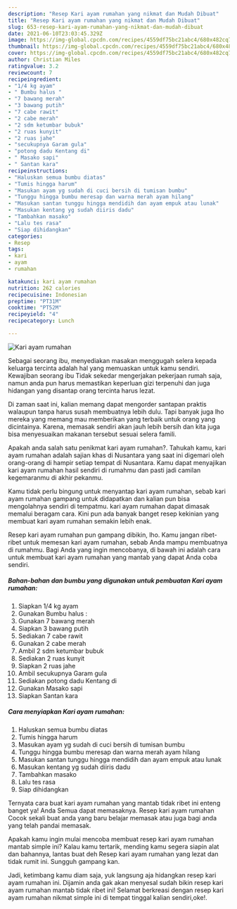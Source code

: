 ```yaml
---
description: "Resep Kari ayam rumahan yang nikmat dan Mudah Dibuat"
title: "Resep Kari ayam rumahan yang nikmat dan Mudah Dibuat"
slug: 653-resep-kari-ayam-rumahan-yang-nikmat-dan-mudah-dibuat
date: 2021-06-10T23:03:45.329Z
image: https://img-global.cpcdn.com/recipes/4559df75bc21abc4/680x482cq70/kari-ayam-rumahan-foto-resep-utama.jpg
thumbnail: https://img-global.cpcdn.com/recipes/4559df75bc21abc4/680x482cq70/kari-ayam-rumahan-foto-resep-utama.jpg
cover: https://img-global.cpcdn.com/recipes/4559df75bc21abc4/680x482cq70/kari-ayam-rumahan-foto-resep-utama.jpg
author: Christian Miles
ratingvalue: 3.2
reviewcount: 7
recipeingredient:
- "1/4 kg ayam"
- " Bumbu halus "
- "7 bawang merah"
- "3 bawang putih"
- "7 cabe rawit"
- "2 cabe merah"
- "2 sdm ketumbar bubuk"
- "2 ruas kunyit"
- "2 ruas jahe"
- "secukupnya Garam gula"
- "potong dadu Kentang di"
- " Masako sapi"
- " Santan kara"
recipeinstructions:
- "Haluskan semua bumbu diatas"
- "Tumis hingga harum"
- "Masukan ayam yg sudah di cuci bersih di tumisan bumbu"
- "Tunggu hingga bumbu meresap dan warna merah ayam hilang"
- "Masukan santan tunggu hingga mendidih dan ayam empuk atau lunak"
- "Masukan kentang yg sudah diiris dadu"
- "Tambahkan masako"
- "Lalu tes rasa"
- "Siap dihidangkan"
categories:
- Resep
tags:
- kari
- ayam
- rumahan

katakunci: kari ayam rumahan 
nutrition: 262 calories
recipecuisine: Indonesian
preptime: "PT31M"
cooktime: "PT52M"
recipeyield: "4"
recipecategory: Lunch

---
```



![Kari ayam rumahan](https://img-global.cpcdn.com/recipes/4559df75bc21abc4/680x482cq70/kari-ayam-rumahan-foto-resep-utama.jpg)

Sebagai seorang ibu, menyediakan masakan menggugah selera kepada keluarga tercinta adalah hal yang memuaskan untuk kamu sendiri. Kewajiban seorang ibu Tidak sekedar mengerjakan pekerjaan rumah saja, namun anda pun harus memastikan keperluan gizi terpenuhi dan juga hidangan yang disantap orang tercinta harus lezat.

Di zaman  saat ini, kalian memang dapat mengorder santapan praktis walaupun tanpa harus susah membuatnya lebih dulu. Tapi banyak juga lho mereka yang memang mau memberikan yang terbaik untuk orang yang dicintainya. Karena, memasak sendiri akan jauh lebih bersih dan kita juga bisa menyesuaikan makanan tersebut sesuai selera famili. 



Apakah anda salah satu penikmat kari ayam rumahan?. Tahukah kamu, kari ayam rumahan adalah sajian khas di Nusantara yang saat ini digemari oleh orang-orang di hampir setiap tempat di Nusantara. Kamu dapat menyajikan kari ayam rumahan hasil sendiri di rumahmu dan pasti jadi camilan kegemaranmu di akhir pekanmu.

Kamu tidak perlu bingung untuk menyantap kari ayam rumahan, sebab kari ayam rumahan gampang untuk didapatkan dan kalian pun bisa mengolahnya sendiri di tempatmu. kari ayam rumahan dapat dimasak memalui beragam cara. Kini pun ada banyak banget resep kekinian yang membuat kari ayam rumahan semakin lebih enak.

Resep kari ayam rumahan pun gampang dibikin, lho. Kamu jangan ribet-ribet untuk memesan kari ayam rumahan, sebab Anda mampu membuatnya di rumahmu. Bagi Anda yang ingin mencobanya, di bawah ini adalah cara untuk membuat kari ayam rumahan yang mantab yang dapat Anda coba sendiri.

<!--inarticleads1-->

##### Bahan-bahan dan bumbu yang digunakan untuk pembuatan Kari ayam rumahan:

1. Siapkan 1/4 kg ayam
1. Gunakan  Bumbu halus :
1. Gunakan 7 bawang merah
1. Siapkan 3 bawang putih
1. Sediakan 7 cabe rawit
1. Gunakan 2 cabe merah
1. Ambil 2 sdm ketumbar bubuk
1. Sediakan 2 ruas kunyit
1. Siapkan 2 ruas jahe
1. Ambil secukupnya Garam gula
1. Sediakan potong dadu Kentang di
1. Gunakan  Masako sapi
1. Siapkan  Santan kara




<!--inarticleads2-->

##### Cara menyiapkan Kari ayam rumahan:

1. Haluskan semua bumbu diatas
1. Tumis hingga harum
1. Masukan ayam yg sudah di cuci bersih di tumisan bumbu
1. Tunggu hingga bumbu meresap dan warna merah ayam hilang
1. Masukan santan tunggu hingga mendidih dan ayam empuk atau lunak
1. Masukan kentang yg sudah diiris dadu
1. Tambahkan masako
1. Lalu tes rasa
1. Siap dihidangkan




Ternyata cara buat kari ayam rumahan yang mantab tidak ribet ini enteng banget ya! Anda Semua dapat memasaknya. Resep kari ayam rumahan Cocok sekali buat anda yang baru belajar memasak atau juga bagi anda yang telah pandai memasak.

Apakah kamu ingin mulai mencoba membuat resep kari ayam rumahan mantab simple ini? Kalau kamu tertarik, mending kamu segera siapin alat dan bahannya, lantas buat deh Resep kari ayam rumahan yang lezat dan tidak rumit ini. Sungguh gampang kan. 

Jadi, ketimbang kamu diam saja, yuk langsung aja hidangkan resep kari ayam rumahan ini. Dijamin anda gak akan menyesal sudah bikin resep kari ayam rumahan mantab tidak ribet ini! Selamat berkreasi dengan resep kari ayam rumahan nikmat simple ini di tempat tinggal kalian sendiri,oke!.

